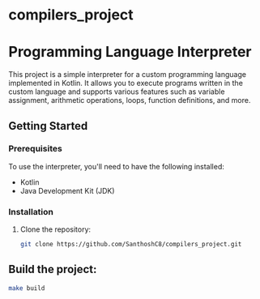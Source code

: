 # compilers_project
# Programming Language Interpreter

This project is a simple interpreter for a custom programming language implemented in Kotlin. It allows you to execute programs written in the custom language and supports various features such as variable assignment, arithmetic operations, loops, function definitions, and more.

## Getting Started

### Prerequisites

To use the interpreter, you'll need to have the following installed:

- Kotlin
- Java Development Kit (JDK)

### Installation

1. Clone the repository:

   ```bash
   git clone https://github.com/SanthoshC8/compilers_project.git 

## Build the project:

```bash
make build


